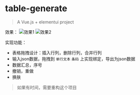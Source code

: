 # table-generate

> A Vue.js + elementui project

效果：
![效果1](./result/form-generate-001.gif)
![效果2](./result/form-generate-002.gif)

实现功能：
* 表格拖拽设计：插入行列，删除行列，合并行列
* 输入json数据，拖拽到 `单行文本` `条码` 上实现绑定，导出为json数据
* 数据汇总，序号
* 撤销，重做
* 换肤

> 如果有时间，需要重构这个项目
